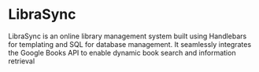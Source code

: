 # LibraSync
LibraSync is an online library management system built using Handlebars for templating and SQL for database management. It seamlessly integrates the Google Books API to enable dynamic book search and information retrieval
